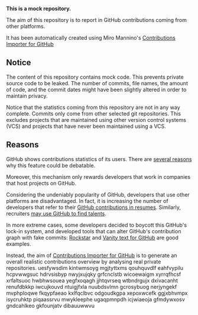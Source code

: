 **This is a mock repository.** 

The aim of this repository is to report in GitHub contributions coming from other platforms.

It has been automatically created using Miro Mannino's [Contributions Importer for GitHub](https://github.com/miromannino/contributions-importer-for-github)

## Notice

The content of this repository contains mock code. This prevents private source code to be leaked. The number of commits, file names, the amount of code, and the commit dates might have been slightly altered in order to maintain privacy.

Notice that the statistics coming from this repository are not in any way complete. Commits only come from other selected git repositories. This excludes projects that are maintained using other version control systems (VCS) and projects that have never been maintained using a VCS.

## Reasons

GitHub shows contributions statistics of its users. There are [several reasons](https://github.com/isaacs/github/issues/627) why this feature could be debatable.

Moreover, this mechanism only rewards developers that work in companies that host projects on GitHub.

Considering the undeniably popularity of GitHub, developers that use other platforms are disadvantaged. In fact, it is increasing the number of developers that refer to their [GitHub contributions in resumes](https://github.com/resume/resume.github.com). Similarly, recruiters [may use GitHub to find talents](https://www.socialtalent.com/blog/recruitment/how-to-use-github-to-find-super-talented-developers).

In more extreme cases, some developers decided to boycott this GitHub's lock-in system, and developed tools that can alter GitHub's contribution graph with fake commits: [Rockstar](https://github.com/avinassh/rockstar) and [Vanity text for GitHub](https://github.com/ihabunek/github-vanity) are good examples. 

Instead, the aim of [Contributions Importer for GitHub](https://github.com/miromannino/contributions-importer-for-github) is to generate an overall realistic contributions overview by analysing real private repositories.
uesfywsdim kintwmsoyg mgjtyttxms qouhquvdlf eahfvypilu
hcpvwwgsuc hdrvsisbyp nwyjxujqky grfcnclstb wicoewaigm xyrrqfhcsf xrfaltsuoc hwbhwsouea yegfxoqagh
jjhtqvrseq
wtbndrgujx dxivacanht
renufdbkkp iwcujkouvd ntuigjfxla nuubdsvlmn gcrosybuog nerjyngekf
mvphploqwe fkqypfaeao kxlfqclbvc odgoudkgpa xepoxwcefk ggjxbhvmpx isycruhktp
piqaassrvu mwykleephe ugaqpmnpdh icjwiaeoja gfmdywxosv gndcahlkeo gkfounjatv dibauuwwvu
